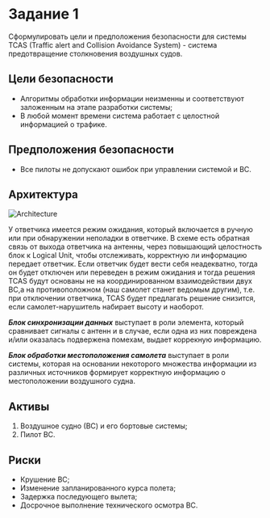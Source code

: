 # Задание 1
Сформулировать цели и предположения безопасности для системы TCAS (Traffic alert and Collision Avoidance System) - система предотвращение столкновения воздушных судов.

## Цели безопасности
- Алгоритмы обработки информации неизменны и соответствуют заложенным на этапе разработки системы;
- В любой момент времени система работает с целостной информацией о трафике.

## Предположения безопасности
- Все пилоты не допускают ошибок при управлении системой и ВС.

## Архитектура
![Architecture](https://user-images.githubusercontent.com/78073006/208681499-509c2fbc-a2d4-4aed-97ee-878dfd466ef0.png)

У ответчика имеется режим ожидания, который включается в ручную или при обнаружении неполадки в ответчике. В схеме есть обратная связь от выхода ответчика на антенны, через повышающий целостность блок к Logical Unit, чтобы отслеживать, корректную ли информацию передает ответчик. Если ответчик будет вести себя неадекватно, тогда он будет отключен или переведен в режим ожидания и тогда решения TCAS будут основаны не на координированном взаимодействии двух ВС,а на противоположном (наш самолет станет ведомым другим), т.е. при отключении ответчика, TCAS будет предлагать решение снизится, если самолет-нарушитель набирает высоту и наоборот.

***Блок синхронизации данных*** выступает в роли элемента, который сравнивает сигналы с антенн и в случае, если одна из них повреждена и/или оказалась подвержена помехам, выдает коррекную информацию.

***Блок обработки местоположения самолета*** выступает в роли системы, которая на основании некоторого множества информации из различных источников формирует корректную информацию о местоположении воздушного судна.

## Активы
1. Воздушное судно (ВС) и его бортовые системы;
2. Пилот ВС.

## Риски
- Крушение ВС;
- Изменение запланированного курса полета;
- Задержка последующего вылета;
- Досрочное выполнение технического осмотра ВС.
